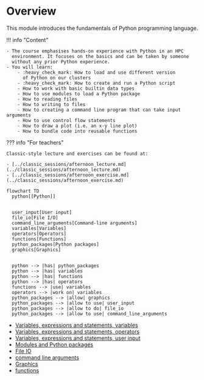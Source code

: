 # Overview

This module introduces the fundamentals of Python programming language.

!!! info "Content"

    - The course emphasises hands-on experience with Python in an HPC
      environment. It focuses on the basics and can be taken by someone
      without any prior Python experience.
    - You will learn:
        - :heavy_check_mark: How to load and use different version
          of Python on our clusters
        - :heavy_check_mark: How to create and run a Python script
        - How to work with basic builtin data types
        - How to use modules to load a Python package
        - How to reading files
        - How to writing to files
        - How to creating a command line program that can take input arguments
        - How to use control flow statements
        - How to draw a plot (i.e. an x-y line plot)
        - How to bundle code into reusable functions

??? info "For teachers"

    Classic-style lecture and exercises can be found at:

    - [../classic_sessions/afternoon_lecture.md](../classic_sessions/afternoon_lecture.md)
    - [../classic_sessions/afternoon_exercise.md](../classic_sessions/afternoon_exercise.md)

```mermaid
flowchart TD
  python[[Python]]


  user_input[User input]
  file_io[File I/O]
  command_line_arguments[Command-line arguments]
  variables[Variables]
  operators[Operators]
  functions[Functions]
  python_packages[Python packages]
  graphics[Graphics]


  python --> |has| python_packages
  python --> |has| variables
  python --> |has| functions
  python --> |has| operators
  functions --> |use| variables
  operators --> |work on| variables
  python_packages --> |allow| graphics
  python_packages --> |allow to use| user_input
  python_packages --> |allow to do| file_io
  python_packages --> |allow to use| command_line_arguments
```

- [Variables, expressions and statements, variables](variables_expressions_and_statements_1.md)
- [Variables, expressions and statements, operators](variables_expressions_and_statements_2.md)
- [Variables, expressions and statements, user input](variables_expressions_and_statements_3.md)
- [Modules and Python packages](hello_little_turtles.md)
- [File IO](files.md)
- [command line arguments](command_line_arguments.md)
- [Graphics](graphics.md)
- [functions](functions.md)
